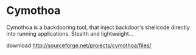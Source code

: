 # Cymothoa

Cymothoa is a backdooring tool, that inject backdoor's shellcode directly into running applications. Stealth and lightweight...

download http://sourceforge.net/projects/cymothoa/files/
